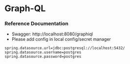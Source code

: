 # Graph-QL

### Reference Documentation

* Swagger: http://localhost:8080/graphiql
* Please add config in local config/secret manager

````
spring.datasource.url=jdbc:postgresql://localhost:5432/
spring.datasource.username=postgres
spring.datasource.password=postgres
````

